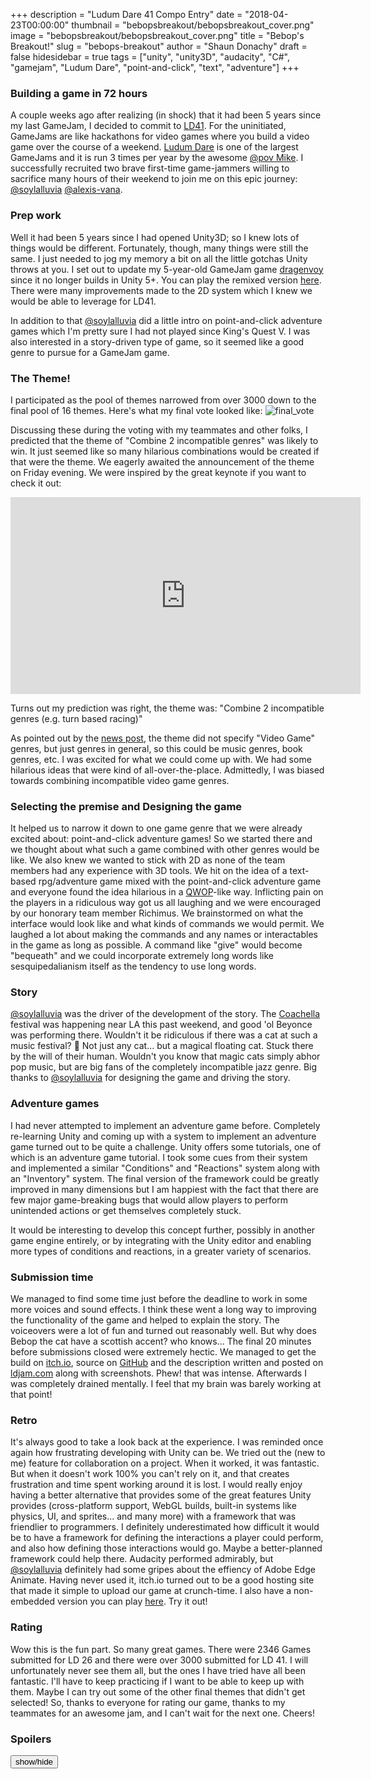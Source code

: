 +++
description = "Ludum Dare 41 Compo Entry"
date = "2018-04-23T00:00:00"
thumbnail = "bebopsbreakout/bebopsbreakout_cover.png"
image = "bebopsbreakout/bebopsbreakout_cover.png"
title = "Bebop's Breakout!"
slug = "bebops-breakout"
author = "Shaun Donachy"
draft = false
hidesidebar = true
tags = ["unity", "unity3D", "audacity", "C#", "gamejam", "Ludum Dare", "point-and-click", "text", "adventure"]
+++
### Building a game in 72 hours

A couple weeks ago after realizing (in shock) that it had been 5 years since my last GameJam, I decided to commit to [LD41](https://ldjam.com/events/ludum-dare/41/). For the uninitiated, GameJams are like hackathons for video games where you build a video game over the course of a weekend. [Ludum Dare](https://ldjam.com/about) is one of the largest GameJams and it is run 3 times per year by the awesome [@pov Mike](https://ldjam.com/users/pov). I successfully recruited two brave first-time game-jammers willing to sacrifice many hours of their weekend to join me on this epic journey: [@soylalluvia](https://ldjam.com/users/soylalluvia) [@alexis-vana](https://ldjam.com/users/alexis-vana).

### Prep work

Well it had been 5 years since I had opened Unity3D; so I knew lots of things would be different. Fortunately, though, many things were still the same. I just needed to jog my memory a bit on all the little gotchas Unity throws at you. I set out to update my 5-year-old GameJam game [dragenvoy](https://shaundonachy.com/projects/dragenvoy-ld-26-remix-2018/) since it no longer builds in Unity 5+. You can play the remixed version [here](https://shaundonachy.com/dragenvoy2018/). There were many improvements made to the 2D system which I knew we would be able to leverage for LD41.

In addition to that [@soylalluvia](https://ldjam.com/users/soylalluvia) did a little intro on point-and-click adventure games which I'm pretty sure I had not played since King's Quest V. I was also interested in a story-driven type of game, so it seemed like a good genre to pursue for a GameJam game.

### The Theme!

I participated as the pool of themes narrowed from over 3000 down to the final pool of 16 themes.
Here's what my final vote looked like:
![final_vote](/bebopsbreakout/final_themes_ld41.png)

Discussing these during the voting with my teammates and other folks, I predicted that the theme of "Combine 2 incompatible genres" was likely to win. It just seemed like so many hilarious combinations would be created if that were the theme. We eagerly awaited the announcement of the theme on Friday evening. We were inspired by the great keynote if you want to check it out:

<iframe width="560" height="315" src="https://www.youtube-nocookie.com/embed/TjuZvDYqcRs?rel=0" frameborder="0" allow="autoplay; encrypted-media" allowfullscreen></iframe>

Turns out my prediction was right, the theme was:
"Combine 2 incompatible genres (e.g. turn based racing)"

As pointed out by the [news post](https://ldjam.com/events/ludum-dare/41/$73264/ld41s-theme-combine-2-incompatible-genres), the theme did not specify "Video Game" genres, but just genres in general, so this could be music genres, book genres, etc. I was excited for what we could come up with. We had some hilarious ideas that were kind of all-over-the-place. Admittedly, I was biased towards combining incompatible video game genres.

### Selecting the premise and Designing the game

It helped us to narrow it down to one game genre that we were already excited about: point-and-click adventure games! So we started there and we thought about what such a game combined with other genres would be like. We also knew we wanted to stick with 2D as none of the team members had any experience with 3D tools. We hit on the idea of a text-based rpg/adventure game mixed with the point-and-click adventure game and everyone found the idea hilarious in a [QWOP](http://foddy.net/Athletics.html?webgl=true)-like way. Inflicting pain on the players in a ridiculous way got us all laughing and we were encouraged by our honorary team member Richimus. We brainstormed on what the interface would look like and what kinds of commands we would permit. We laughed a lot about making the commands and any names or interactables in the game as long as possible. A command like "give" would become "bequeath" and we could incorporate extremely long words like sesquipedalianism itself as the tendency to use long words.

### Story

[@soylalluvia](https://ldjam.com/users/soylalluvia) was the driver of the development of the story. The [Coachella](http://coachella.com) festival was happening near LA this past weekend, and good 'ol Beyonce was performing there. Wouldn't it be ridiculous if there was a cat at such a music festival? 🤔 Not just any cat... but a magical floating cat. Stuck there by the will of their human. Wouldn't you know that magic cats simply abhor pop music, but are big fans of the completely incompatible jazz genre. Big thanks to [@soylalluvia](https://ldjam.com/users/soylalluvia) for designing the game and driving the story.

### Adventure games

I had never attempted to implement an adventure game before. Completely re-learning Unity and coming up with a system to implement an adventure game turned out to be quite a challenge. Unity offers some tutorials, one of which is an adventure game tutorial. I took some cues from their system and implemented a similar "Conditions" and "Reactions" system along with an "Inventory" system. The final version of the framework could be greatly improved in many dimensions but I am happiest with the fact that there are few major game-breaking bugs that would allow players to perform unintended actions or get themselves completely stuck.

It would be interesting to develop this concept further, possibly in another game engine entirely, or by integrating with the Unity editor and enabling more types of conditions and reactions, in a greater variety of scenarios.

### Submission time

We managed to find some time just before the deadline to work in some more voices and sound effects. I think these went a long way to improving the functionality of the game and helped to explain the story. The voiceovers were a lot of fun and turned out reasonably well. But why does Bebop the cat have a scottish accent? who knows...
The final 20 minutes before submissions closed were extremely hectic. We managed to get the build on [itch.io](https://donshinski.itch.io/bebops-breakout), source on [GitHub](https://github.com/donachys/bebopsbreakout) and the description written and posted on [ldjam.com](https://ldjam.com/events/ludum-dare/41/bebops-breakout) along with screenshots. Phew! that was intense. Afterwards I was completely drained mentally. I feel that my brain was barely working at that point!

### Retro

It's always good to take a look back at the experience. I was reminded once again how frustrating developing with Unity can be. We tried out the (new to me) feature for collaboration on a project. When it worked, it was fantastic. But when it doesn't work 100% you can't rely on it, and that creates frustration and time spent working around it is lost. I would really enjoy having a better alternative that provides some of the great features Unity provides (cross-platform support, WebGL builds, built-in systems like physics, UI, and sprites... and many more) with a framework that was friendlier to programmers. I definitely underestimated how difficult it would be to have a framework for defining the interactions a player could perform, and also how defining those interactions would go. Maybe a better-planned framework could help there. Audacity performed admirably, but [@soylalluvia](https://ldjam.com/users/soylalluvia) definitely had some gripes about the effiency of Adobe Edge Animate. Having never used it, itch.io turned out to be a good hosting site that made it simple to upload our game at crunch-time. I also have a non-embedded version you can play [here](https://shaundonachy.com/bebopsbreakout/). Try it out!

### Rating

Wow this is the fun part. So many great games. There were 2346 Games submitted for LD 26 and there were over 3000 submitted for LD 41. I will unfortunately never see them all, but the ones I have tried have all been fantastic. I'll have to keep practicing if I want to be able to keep up with them. Maybe I can try out some of the other final themes that didn't get selected! So, thanks to everyone for rating our game, thanks to my teammates for an awesome jam, and I can't wait for the next one. Cheers!

### Spoilers

<div id="spoiler" style="display:none">

<h1>Bebops breakout walkthrough!</h1>

After the intro, Bebop starts on the left side of the tent. You must use the on-screen keyboard to type the commands.

<pre><code>look</code></pre> and Bebop will complain about the music.

<pre><code>float left</code></pre> and Bebop gets scolded by his human.

<pre><code>float right</code></pre> and Bebop moves to the middle of the tent near his human.

<pre><code>grab</code></pre> to make London La Croix drop her kombucha.

<pre><code>float right</code></pre> to move Bebop to the right side of the tent near the suspicious table of pills.

<pre><code>grab</code></pre> to grab the pills and place them in Bebop's inventory.

<pre><code>float left</code></pre> and Bebop moves back to the center of the tent.

<pre><code>interact</code></pre> and Bebop identifies the kombucha. <pre><code>look kombucha</code></pre> also provides a clue here.

<pre><code>interact kombucha</code></pre> to put the pills in London La Croix's drink. She will then depart.

<pre><code>float left</code></pre> to go to the left side of the tent.

<pre><code>float left</code></pre> to exit the tent.

Congratulations, you're on your way to freedom floating past those crop-top kitty groupies. Cheers!

</div>
<button title="Click to show/hide content" type="button" onclick="if(document.getElementById('spoiler') .style.display=='none') {document.getElementById('spoiler') .style.display=''}else{document.getElementById('spoiler') .style.display='none'}">show/hide</button>